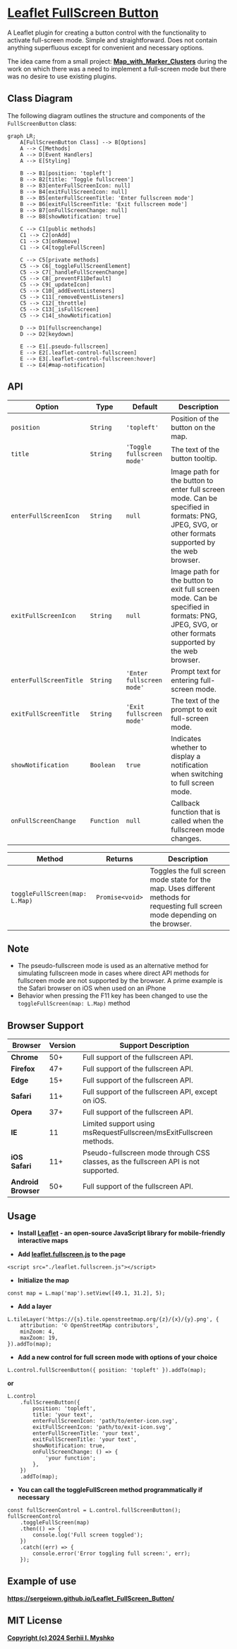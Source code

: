 # [Leaflet FullScreen Button](https://sergeiown.github.io/Leaflet_FullScreen_Button/)

A Leaflet plugin for creating a button control with the functionality to activate full-screen mode. Simple and straightforward. Does not contain anything superfluous except for convenient and necessary options.

The idea came from a small project: **[Map_with_Marker_Clusters](https://github.com/sergeiown/Map_with_Marker_Clusters)** during the work on which there was a need to implement a full-screen mode but there was no desire to use existing plugins.

## Class Diagram

The following diagram outlines the structure and components of the `FullScreenButton` class:

```mermaid
graph LR;
    A[FullScreenButton Class] --> B[Options]
    A --> C[Methods]
    A --> D[Event Handlers]
    A --> E[Styling]

    B --> B1[position: 'topleft']
    B --> B2[title: 'Toggle fullscreen']
    B --> B3[enterFullScreenIcon: null]
    B --> B4[exitFullScreenIcon: null]
    B --> B5[enterFullScreenTitle: 'Enter fullscreen mode']
    B --> B6[exitFullScreenTitle: 'Exit fullscreen mode']
    B --> B7[onFullScreenChange: null]
    B --> B8[showNotification: true]

    C --> C1[public methods]
    C1 --> C2[onAdd]
    C1 --> C3[onRemove]
    C1 --> C4[toggleFullScreen]

    C --> C5[private methods]
    C5 --> C6[_toggleFullScreenElement]
    C5 --> C7[_handleFullScreenChange]
    C5 --> C8[_preventF11Default]
    C5 --> C9[_updateIcon]
    C5 --> C10[_addEventListeners]
    C5 --> C11[_removeEventListeners]
    C5 --> C12[_throttle]
    C5 --> C13[_isFullScreen]
    C5 --> C14[_showNotification]

    D --> D1[fullscreenchange]
    D --> D2[keydown]

    E --> E1[.pseudo-fullscreen]
    E --> E2[.leaflet-control-fullscreen]
    E --> E3[.leaflet-control-fullscreen:hover]
    E --> E4[#map-notification]
```

## API

| Option                    | Type       | Default                      | Description                                                                                  |
|---------------------------|------------|------------------------------|----------------------------------------------------------------------------------------------|
| `position`                | `String`   | `'topleft'`                  | Position of the button on the map.                                                           |
| `title`                   | `String`   | `'Toggle fullscreen mode'`   | The text of the button tooltip.                                                              |
| `enterFullScreenIcon`     | `String`   | `null`                       | Image path for the button to enter full screen mode. Can be specified in formats: PNG, JPEG, SVG, or other formats supported by the web browser. |
| `exitFullScreenIcon`      | `String`   | `null`                       | Image path for the button to exit full screen mode. Can be specified in formats: PNG, JPEG, SVG, or other formats supported by the web browser.  |
| `enterFullScreenTitle`    | `String`   | `'Enter fullscreen mode'`    | Prompt text for entering full-screen mode.                                                   |
| `exitFullScreenTitle`     | `String`   | `'Exit fullscreen mode'`     | The text of the prompt to exit full-screen mode.                                             |
| `showNotification`        | `Boolean`  | `true`                       | Indicates whether to display a notification when switching to full screen mode.              |
| `onFullScreenChange`      | `Function` | `null`                       | Callback function that is called when the fullscreen mode changes.                           |

| Method                        | Returns             | Description                                                                                                                                  |
|-------------------------------|---------------------|----------------------------------------------------------------------------------------------------------------------------------------------|
| `toggleFullScreen(map: L.Map)`| `Promise<void>`     | Toggles the full screen mode state for the map. Uses different methods for requesting full screen mode depending on the browser.             | 

## Note

- The pseudo-fullscreen mode is used as an alternative method for simulating fullscreen mode in cases where direct API methods for fullscreen mode are not supported by the browser. A prime example is the Safari browser on iOS when used on an iPhone
- Behavior when pressing the F11 key has been changed to use the `toggleFullScreen(map: L.Map)` method

## Browser Support

| Browser          | Version | Support Description                                                                 |
|------------------|---------|-------------------------------------------------------------------------------------|
| **Chrome**       | 50+     | Full support of the fullscreen API.                                                 |
| **Firefox**      | 47+     | Full support of the fullscreen API.                                                 |
| **Edge**         | 15+     | Full support of the fullscreen API.                                                 |
| **Safari**       | 11+     | Full support of the fullscreen API, except on iOS.                                  |
| **Opera**        | 37+     | Full support of the fullscreen API.                                                 |
| **IE**           | 11      | Limited support using msRequestFullscreen/msExitFullscreen methods.                 |
| **iOS Safari**   | 11+     | Pseudo-fullscreen mode through CSS classes, as the fullscreen API is not supported. |
| **Android Browser** | 50+  | Full support of the fullscreen API.                                                 |

## Usage

- **Install [Leaflet](https://leafletjs.com/download.html) - an open-source JavaScript library for mobile-friendly interactive maps**

- **Add [leaflet.fullscreen.js](https://github.com/sergeiown/Leaflet_FullScreen_Button/tags) to the page**
```
<script src="./leaflet.fullscreen.js"></script>
```

- **Initialize the map**
```
const map = L.map('map').setView([49.1, 31.2], 5);
```

- **Add a layer**
```
L.tileLayer('https://{s}.tile.openstreetmap.org/{z}/{x}/{y}.png', {
    attribution: '© OpenStreetMap contributors',
    minZoom: 4,
    maxZoom: 19,
}).addTo(map);
```

- **Add a new control for full screen mode with options of your choice**
```
L.control.fullScreenButton({ position: 'topleft' }).addTo(map);
```
**or**
```
L.control
    .fullScreenButton({
        position: 'topleft',
        title: 'your text',
        enterFullScreenIcon: 'path/to/enter-icon.svg',
        exitFullScreenIcon: 'path/to/exit-icon.svg',
        enterFullScreenTitle: 'your text',
        exitFullScreenTitle: 'your text',
        showNotification: true,
        onFullScreenChange: () => {
            'your function';
        },
    })
    .addTo(map);
```

- **You can call the toggleFullScreen method programmatically if necessary**
```
const fullScreenControl = L.control.fullScreenButton();
fullScreenControl
    .toggleFullScreen(map)
    .then(() => {
        console.log('Full screen toggled');
    })
    .catch((err) => {
        console.error('Error toggling full screen:', err);
    });
```

## Example of use

**https://sergeiown.github.io/Leaflet_FullScreen_Button/**

## MIT License

**[Copyright (c) 2024 Serhii I. Myshko](https://github.com/sergeiown/Leaflet_FullScreen_Button/blob/main/LICENSE)**
